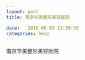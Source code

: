 ```yaml
--- 
layout: post 
title: 南京华美整形美容医院

date:   2016-05-03 13:39:56 
categories: hosp 
--- 
```

   
南京华美整形美容医院

